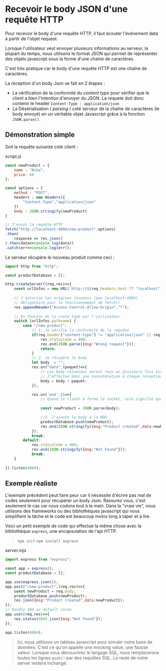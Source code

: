 # Recevoir le body JSON d'une requête HTTP

Pour recevoir le body d'une requête HTTP, il faut écouter l'événement data à partir de l'objet request.

Lorsque l'utilisateur veut envoyer plusieurs informations au serveur, la plupart du temps, nous utilisons le format JSON qui permet de représenter des objets javascript sous la forme d'une chaîne de caractères. 

C'est très pratique car le body d'une requête HTTP est une chaîne de caractères. 

La réception d'un body Json se fait en 2 étapes :
- La vérification de la conformité du *content type* pour vérifier que le client a bien l'intention d'envoyer du JSON. La requete doit donc contenir le header `Content-Type : application/json`
- La Désérialisation ( *parsing* ) coté serveur de la chaîne de caractères (le body envoyé) en un véritable objet Javascript grâce à la fonction `JSON.parse()`.

## Démonstration simple

Soit la requête suivante coté client :

*script.js*
```js
const newProduct = {
    name : "Nike",
    price: 60
};

const options = {
    method : "POST",
    headers ; new Headers({
        "Content-Type","application/json"
    })
    body : JSON.stringify(newProduct)
}

// J'envoi la requête HTTP
fetch("http://localhost:4004/new-product",options)
.then(
    response => res.json()
).then(data=>console.log(data))
.catch(err=>console.log(err));
```

Le serveur récupère le nouveau produit comme ceci :

```js
import http from "http";

const productDatabase = [];

http.createServer((req,res)=>{
    const urlInfos = new URL(`http://${req.headers.host ?? "localhost"}${req.url ?? "/"}`);
    
    // J'autorise les origines inconnus (pas localhost:4004)
    // Obligatoire pour le fonctionnement de fetch()
    res.appendHeader("Access-Control-Allow-Origin","*");
    
    // En foncton de la route tapé par l'utilisateur
    switch (urlInfos.pathname) {
        case "/new-product":
            // 1. Je vérifie la conformité de la requête
            if(req.header["content-type"] != "application/json" || req.method != "POST"){
                res.statusCode = 400;
                res.end(JSON.parse({msg:"Wrong request"}));
                return;
            }
            // 2. Je récupère le body
            let body  = "";
            res.on("data",(paquet)=>{
                // Les body volumieux seront reçu en plusieurs fois sur le socket
                // J'effectue donc une concaténation à chaque reception
                body = body + paquet;
            });

            res.on('end',()=>{
                // Quand le client à fermé le socket, cela signifie que j'ai tout le body
                
                const newProduct = JSON.parse(body);

                //3. J'ajoute le body à la BDD
                productDatabase.push(newProduct);
                res.end(JSON.stringify({msg:"Product created",data:newProduct}));
            });
            break;
        default:
            res.statusCode = 404;
            res.end(JSON.stringify({msg:"Not Found"}));
            break;
    }
   
}).listen(4004);
```

## Exemple réaliste
L'exemple précédent peut faire peur car il nécessite d'écrire pas mal de codes seulement pour récupérer un body Json. Rassurez vous, c'est seulement le cas car nous codons tout à la main. Dans la "vraie vie", nous utilisons des frameworks ou des bibliothèques javascript qui nous simplifient la tâche et le code est beaucoup moins long à taper et à lire.

Voici un petit exemple de code qui effectue la même chose avec la bibliothèque `express`, une encapsulation de l'api HTTP. 

> `npm init`
> `npm install express`

*server.mjs*
```js
import express from "express";

const app = express();
const productDatabase = [];

app.use(express.json());
app.post("/new-product",(req,res)=>{
    const newProduct = req.body;
    productDatabase.push(newProduct);
    res.json({msg:"Product created",data:newProduct});
});
// Handle 404 as default route
app.use((req,res)=>{
    res.status(404).json({msg:"Not Found"});
});

app.listen(4004);
```

> Ici, nous utilisons un tableau javascript pour simuler notre base de données. C'est ce qu'on appelle une mocking value, une fausse valeur. Lorsque vous découvrirez le langage SQL, nous remplacerons toutes les lignes `push()` par des requêtes SQL. Le reste de notre server restera inchangé. 
